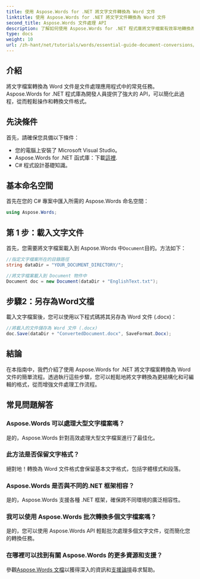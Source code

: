 ```yaml
---
title: 使用 Aspose.Words for .NET 將文字文件轉換為 Word 文件
linktitle: 使用 Aspose.Words for .NET 將文字文件轉換為 Word 文件
second_title: Aspose.Words 文件處理 API
description: 了解如何使用 Aspose.Words for .NET 程式庫將文字檔案有效率地轉換為 Word 文件。本逐步指南涵蓋先決條件和程式碼範例。
type: docs
weight: 10
url: /zh-hant/net/tutorials/words/essential-guide-document-conversions/convert-text-files-to-word-documents/
---
```

## 介紹

將文字檔案轉換為 Word 文件是文件處理應用程式中的常見任務。 Aspose.Words for .NET 程式庫為開發人員提供了強大的 API，可以簡化此過程，從而輕鬆操作和轉換文件格式。

## 先決條件

首先，請確保您具備以下條件：
- 您的電腦上安裝了 Microsoft Visual Studio。
-  Aspose.Words for .NET 函式庫：下載[這裡](https://releases.aspose.com/words/net/).
- C# 程式設計基礎知識。

## 基本命名空間

首先在您的 C# 專案中匯入所需的 Aspose.Words 命名空間：

```csharp
using Aspose.Words;
```

## 第 1 步：載入文字文件

首先，您需要將文字檔案載入到 Aspose.Words 中`Document`目的。方法如下：

```csharp
//指定文字檔案所在的目錄路徑
string dataDir = "YOUR_DOCUMENT_DIRECTORY/";

//將文字檔案載入到 Document 物件中
Document doc = new Document(dataDir + "EnglishText.txt");
```

## 步驟2：另存為Word文檔

載入文字檔案後，您可以使用以下程式碼將其另存為 Word 文件 (.docx)：

```csharp
//將載入的文件儲存為 Word 文件 (.docx)
doc.Save(dataDir + "ConvertedDocument.docx", SaveFormat.Docx);
```

## 結論

在本指南中，我們介紹了使用 Aspose.Words for .NET 將文字檔案轉換為 Word 文件的簡單流程。透過執行這些步驟，您可以輕鬆地將文字轉換為更結構化和可編輯的格式，從而增強文件處理工作流程。

## 常見問題解答

### Aspose.Words 可以處理大型文字檔案嗎？
是的，Aspose.Words 針對高效處理大型文字檔案進行了最佳化。

### 此方法是否保留文字格式？
絕對地！轉換為 Word 文件格式會保留基本文字格式，包括字體樣式和段落。

### Aspose.Words 是否與不同的.NET 框架相容？
是的，Aspose.Words 支援各種 .NET 框架，確保跨不同環境的廣泛相容性。

### 我可以使用 Aspose.Words 批次轉換多個文字檔案嗎？
是的，您可以使用 Aspose.Words API 輕鬆批次處理多個文字文件，從而簡化您的轉換任務。

### 在哪裡可以找到有關 Aspose.Words 的更多資源和支援？
參觀[Aspose.Words 文檔](https://reference.aspose.com/words/net/)以獲得深入的資訊和[支援論壇](https://forum.aspose.com/c/words/8)尋求幫助。